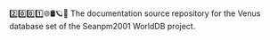 2️⃣️0️⃣️0️⃣️1️⃣️🌐️🛢️🪐️📖️ The documentation source repository for the Venus database set of the Seanpm2001 WorldDB project. 
